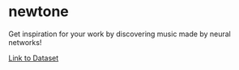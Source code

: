 # newtone
Get inspiration for your work by discovering music made by neural networks!


[Link to Dataset](https://www.kaggle.com/datasets/soumikrakshit/classical-music-midi)